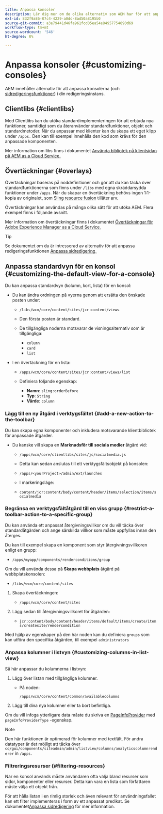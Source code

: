 ```yaml
---
title: Anpassa konsoler
description: Lär dig mer om de olika alternativ som AEM har för att anpassa konsolerna i din redigeringsförekomst.
exl-id: 832f9a86-07c4-4229-a0dc-8ad50a8195b0
source-git-commit: a3e79441d46fa961fcd05ea54e84957754890d69
workflow-type: tm+mt
source-wordcount: '546'
ht-degree: 0%

---
```


# Anpassa konsoler {#customizing-consoles}

AEM innehåller alternativ för att anpassa konsolerna (och [sidredigeringsfunktioner](/help/implementing/developing/extending/page-authoring.md)) i din redigeringsinstans.

## Clientlibs {#clientlibs}

Med Clientlibs kan du utöka standardimplementeringen för att erbjuda nya funktioner, samtidigt som du återanvänder standardfunktioner, objekt och standardmetoder. När du anpassar med klienter kan du skapa ett eget klipp under `/apps.` Den kan till exempel innehålla den kod som krävs för den anpassade komponenten.

Mer information om libs finns i dokumentet [Använda bibliotek på klientsidan på AEM as a Cloud Service.](/help/implementing/developing/introduction/clientlibs.md)

## Övertäckningar {#overlays}

Övertäckningar baseras på noddefinitioner och gör att du kan täcka över standardfunktionerna som finns under `/libs` med egna skräddarsydda funktioner under `/apps`. När du skapar en övertäckning behövs ingen 1:1-kopia av originalet, som [Sling resource fusion](/help/implementing/developing/introduction/sling-resource-merger.md) tillåter arv.

Övertäckningar kan användas på många olika sätt för att utöka AEM. Flera exempel finns i följande avsnitt.

Mer information om övertäckningar finns i dokumentet [Övertäckningar för Adobe Experience Manager as a Cloud Service.](/help/implementing/developing/introduction/overlays.md)

>[!TIP]
>
>Se dokumentet om du är intresserad av alternativ för att anpassa redigeringsfunktionen [Anpassa sidredigering.](/help/implementing/developing/extending/page-authoring.md)

## Anpassa standardvyn för en konsol {#customizing-the-default-view-for-a-console}

Du kan anpassa standardvyn (kolumn, kort, lista) för en konsol:

* Du kan ändra ordningen på vyerna genom att ersätta den önskade posten under:

   * `/libs/wcm/core/content/sites/jcr:content/views`

   * Den första posten är standard.

   * De tillgängliga noderna motsvarar de visningsalternativ som är tillgängliga:

      * `column`
      * `card`
      * `list`

* I en övertäckning för en lista:

   * `/apps/wcm/core/content/sites/jcr:content/views/list`

   * Definiera följande egenskap:

      * **Namn**: `sling:orderBefore`
      * **Typ**: `String`
      * **Värde**: `column`

### Lägg till en ny åtgärd i verktygsfältet {#add-a-new-action-to-the-toolbar}

Du kan skapa egna komponenter och inkludera motsvarande klientbibliotek för anpassade åtgärder.

* Du kanske vill skapa en **Marknadsför till sociala medier** åtgärd vid:

   * `/apps/wcm/core/clientlibs/sites/js/socialmedia.js`

   * Detta kan sedan anslutas till ett verktygsfältsobjekt på konsolen:

   * `/apps/<yourProject>/admin/ext/launches`

   * I markeringsläge:

   * `content/jcr:content/body/content/header/items/selection/items/socialmedia`

### Begränsa en verktygsfältåtgärd till en viss grupp {#restrict-a-toolbar-action-to-a-specific-group}

Du kan använda ett anpassat återgivningsvillkor om du vill täcka över standardåtgärden och ange särskilda villkor som måste uppfyllas innan den återges.

Du kan till exempel skapa en komponent som styr återgivningsvillkoren enligt en grupp:

* `/apps/myapp/components/renderconditions/group`

Om du vill använda dessa på **Skapa webbplats** åtgärd på webbplatskonsolen:

* `/libs/wcm/core/content/sites`

1. Skapa övertäckningen:

   * `/apps/wcm/core/content/sites`

1. Lägg sedan till återgivningsvillkoret för åtgärden:

   * `jcr:content/body/content/header/items/default/items/create/items/createsite/rendercondition`

Med hjälp av egenskaper på den här noden kan du definiera `groups` som kan utföra den specifika åtgärden, till exempel `administrators`

### Anpassa kolumner i listvyn {#customizing-columns-in-list-view}

Så här anpassar du kolumnerna i listvyn:

1. Lägg över listan med tillgängliga kolumner.

   * På noden:

     `/apps/wcm/core/content/common/availablecolumns`

1. Lägg till dina nya kolumner eller ta bort befintliga.

Om du vill infoga ytterligare data måste du skriva en [PageInfoProvider](https://developer.adobe.com/experience-manager/reference-materials/cloud-service/javadoc/com/day/cq/wcm/api/PageInfoProvider.html) med `pageInfoProviderType` -egenskap.

>[!NOTE]
>
>Den här funktionen är optimerad för kolumner med textfält. För andra datatyper är det möjligt att täcka över `cq/gui/components/siteadmin/admin/listview/columns/analyticscolumnrenderer` in `/apps`.

### Filtreringsresurser {#filtering-resources}

När en konsol används måste användaren ofta välja bland resurser som sidor, komponenter eller resurser. Detta kan vara en lista som författaren måste välja ett objekt från.

För att hålla listan i en rimlig storlek och även relevant för användningsfallet kan ett filter implementeras i form av ett anpassat predikat. Se dokumentet[Anpassa sidredigering](/help/implementing/developing/extending/page-authoring.md#filtering-resources) för mer information.
